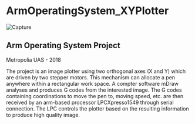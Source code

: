 # ArmOperatingSystem_XYPlotter
![Capture](https://user-images.githubusercontent.com/12455851/55190823-4c200300-51a9-11e9-9c39-618e30362e96.PNG)

## Arm Operating System Project
Metropolia UAS - 2018

The project is an image plotter using two orthogonal axes (X and Y) which are driven by two stepper motors.
This mechanism can allocate a pen anywhere within a rectangular work space. 
A compter software mDraw analyses and produces G codes from the interested image. 
The G codes containing coordinations to move the pen to, moving speed, etc. are then received 
by an arm-based processor LPCXpresso1549 through serial connection. The LPC controls the plotter 
based on the resulting information to produce high quality image.

